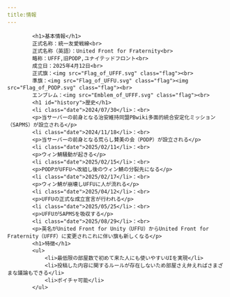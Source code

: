 ```yaml
---
title:情報
---
```

	    	<h1>基本情報</h1>
	    	正式名称：統一友愛戦線<br>
	    	正式名称（英語）：United Front for Fraternity<br>
	    	略称：UFFF,旧PODP,ユナイテッドフロント<br>
	    	成立日：2025年4月12日<br>
	    	正式旗：<img src="Flag_of_UFFF.svg" class="flag"><br>
	    	準旗：<img src="Flag_of_UFFU.svg" class="flag"><img src="Flag_of_PODP.svg" class="flag"><br>
	      	エンブレム：<img src="Emblem_of_UFFF.svg" class="flag"><br>
	      	<h1 id="history">歴史</h1>
	      	<li class="date">2024/07/30</li>：<br>
	      	<p>当サーバーの前身となる治安維持同盟PBwiki多面的統合安定化ミッション（SAPMS）が設立される</p>
	      	<li class="date">2024/11/18</li>：<br>
	      	<p>当サーバーの前身となる荒らし賛美の会（PODP）が設立される</p>
	      	<li class="date">2025/02/11</li>：<br>
	      	<p>ウィン鯖騒動が起きる</p>
	      	<li class="date">2025/02/15</li>：<br>
	      	<p>PODPがUFFUへ改組し後のウィン鯖の分裂先になる</p>
	      	<li class="date">2025/02/17</li>：<br>
	      	<p>ウィン鯖が崩壊しUFFUに人が流れる</p>
	      	<li class="date">2025/04/12</li>：<br>
	      	<p>UFFUの正式な成立宣言が行われる</p>
	      	<li class="date">2025/05/25</li>：<br>
	      	<p>UFFUがSAPMSを吸収する</p>
	      	<li class="date">2025/08/29</li>：<br>
	      	<p>英名がUnited Front for Unity（UFFU）からUnited Front for Fraternity（UFFF）に変更されこれに伴い旗も新しくなる</p>
	      	<h1>特徴</h1>
			<ul>
				<li>最低限の部屋数で初めて来た人にも使いやすいUIを実現</li>
	        	<li>投稿した内容に関するルールが存在しないため部屋さえ弁えればさまざまな議論もできる</li>
	        	<li>ボイチャ可能</li>
			</ul>
